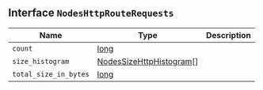 ## Interface `NodesHttpRouteRequests`

| Name | Type | Description |
| - | - | - |
| `count` | [long](./long.md) | &nbsp; |
| `size_histogram` | [NodesSizeHttpHistogram](./NodesSizeHttpHistogram.md)[] | &nbsp; |
| `total_size_in_bytes` | [long](./long.md) | &nbsp; |
